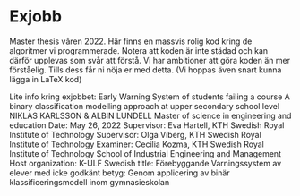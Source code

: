 # Exjobb

Master thesis våren 2022. Här finns en massvis rolig kod kring de algoritmer vi programmerade. Notera att koden är inte städad och kan därför upplevas som svår att förstå. Vi har ambitioner att göra koden än mer förståelig. Tills dess får ni nöja er med detta. (Vi hoppas även snart kunna lägga in LaTeX kod)

Lite info kring exjobbet: 
Early Warning System of students failing a course
A binary classification modelling approach at upper secondary school level
NIKLAS KARLSSON & ALBIN LUNDELL
Master of science in engineering and education
Date: May 26, 2022
Supervisor: Eva Hartell, KTH Swedish Royal Institute of
Technology
Supervisor: Olga Viberg, KTH Swedish Royal Institute of
Technology
Examiner: Cecilia Kozma, KTH Swedish Royal Institute of
Technology
School of Industrial Engineering and Management
Host organization: K-ULF
Swedish title: Förebyggande Varningssystem av elever med icke
godkänt betyg: Genom applicering av binär klassificeringsmodell
inom gymnasieskolan
